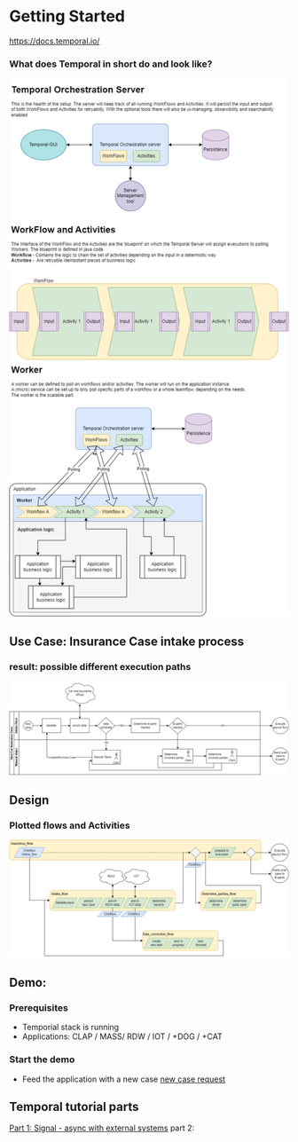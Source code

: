 # Getting Started

https://docs.temporal.io/

### What does Temporal in short do and look like?
![Temporal_introduction.png](docs%2FTemporal_introduction.png)

## Use Case: Insurance Case intake process 
### result: possible different execution paths
![Demo_insurance_case_flow.png](docs%2FDemo_insurance_case_flow.png)

## Design
### Plotted flows and Activities
![Design_flows_insurance_case.png](docs%2FDesign_flows_insurance_case.png)


## Demo:
### Prerequisites
- Temporial stack is running
- Applications: CLAP / MASS/ RDW / IOT / +DOG / +CAT 

### Start the demo

- Feed the application with a new case
[new case request](src%2Ftest%2Fresources%2Fdefault-input.http)



## Temporal tutorial parts
[Part 1: Signal - async with external systems](docs%2FPart_1_Signal.md)
part 2: 